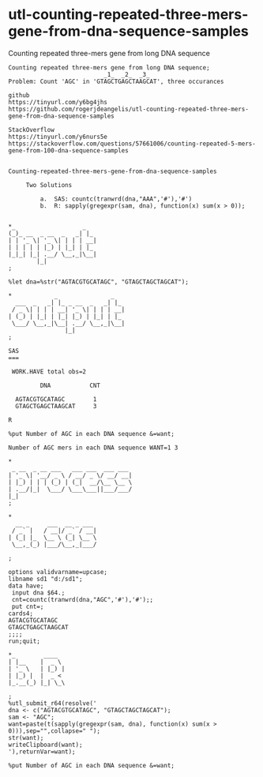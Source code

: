 # utl-counting-repeated-three-mers-gene-from-dna-sequence-samples
Counting repeated three-mers gene from long DNA sequence

    Counting repeated three-mers gene from long DNA sequence;                                                         
                               _1_  _2_  _3_                                                                          
    Problem: Count 'AGC' in 'GTAGCTGAGCTAAGCAT', three occurances                                                     
                                                                                                                      
    github                                                                                                            
    https://tinyurl.com/y6bg4jhs                                                                                      
    https://github.com/rogerjdeangelis/utl-counting-repeated-three-mers-gene-from-dna-sequence-samples                
                                                                                                                      
    StackOverflow                                                                                                     
    https://tinyurl.com/y6nurs5e                                                                                      
    https://stackoverflow.com/questions/57661006/counting-repeated-5-mers-gene-from-100-dna-sequence-samples          
                                                                                                                      
                                                                                                                      
    Counting-repeated-three-mers-gene-from-dna-sequence-samples                                                       
                                                                                                                      
         Two Solutions                                                                                                
                                                                                                                      
             a.  SAS: countc(tranwrd(dna,"AAA",'#'),'#')                                                              
             b.  R: sapply(gregexpr(sam, dna), function(x) sum(x > 0));                                               
                                                                                                                      
                                                                                                                      
    *_                   _                                                                                            
    (_)_ __  _ __  _   _| |_                                                                                          
    | | '_ \| '_ \| | | | __|                                                                                         
    | | | | | |_) | |_| | |_                                                                                          
    |_|_| |_| .__/ \__,_|\__|                                                                                         
            |_|                                                                                                       
    ;                                                                                                                 
                                                                                                                      
    %let dna=%str("AGTACGTGCATAGC", "GTAGCTAGCTAGCAT");                                                               
                                                                                                                      
    *            _               _                                                                                    
      ___  _   _| |_ _ __  _   _| |_                                                                                  
     / _ \| | | | __| '_ \| | | | __|                                                                                 
    | (_) | |_| | |_| |_) | |_| | |_                                                                                  
     \___/ \__,_|\__| .__/ \__,_|\__|                                                                                 
                    |_|                                                                                               
    ;                                                                                                                 
                                                                                                                      
    SAS                                                                                                               
    ===                                                                                                               
                                                                                                                      
     WORK.HAVE total obs=2                                                                                            
                                                                                                                      
             DNA           CNT                                                                                        
                                                                                                                      
      AGTACGTGCATAGC        1                                                                                         
      GTAGCTGAGCTAAGCAT     3                                                                                         
                                                                                                                      
    R                                                                                                                 
                                                                                                                      
    %put Number of AGC in each DNA sequence &=want;                                                                   
                                                                                                                      
    Number of AGC mers in each DNA sequence WANT=1 3                                                                  
                                                                                                                      
    *                                                                                                                 
     _ __  _ __ ___   ___ ___  ___ ___                                                                                
    | '_ \| '__/ _ \ / __/ _ \/ __/ __|                                                                               
    | |_) | | | (_) | (_|  __/\__ \__ \                                                                               
    | .__/|_|  \___/ \___\___||___/___/                                                                               
    |_|                                                                                                               
    ;                                                                                                                 
                                                                                                                      
    *                                                                                                                 
      __ _     ___  __ _ ___                                                                                          
     / _` |   / __|/ _` / __|                                                                                         
    | (_| |_  \__ \ (_| \__ \                                                                                         
     \__,_(_) |___/\__,_|___/                                                                                         
                                                                                                                      
    ;                                                                                                                 
                                                                                                                      
    options validvarname=upcase;                                                                                      
    libname sd1 "d:/sd1";                                                                                             
    data have;                                                                                                        
     input dna $64.;                                                                                                  
     cnt=countc(tranwrd(dna,"AGC",'#'),'#');;                                                                         
     put cnt=;                                                                                                        
    cards4;                                                                                                           
    AGTACGTGCATAGC                                                                                                    
    GTAGCTGAGCTAAGCAT                                                                                                 
    ;;;;                                                                                                              
    run;quit;                                                                                                         
                                                                                                                      
    *_        ____                                                                                                    
    | |__    |  _ \                                                                                                   
    | '_ \   | |_) |                                                                                                  
    | |_) |  |  _ <                                                                                                   
    |_.__(_) |_| \_\                                                                                                  
                                                                                                                      
    ;                                                                                                                 
    %utl_submit_r64(resolve('                                                                                         
    dna <- c("AGTACGTGCATAGC", "GTAGCTAGCTAGCAT");                                                                    
    sam <- "AGC";                                                                                                     
    want=paste(t(sapply(gregexpr(sam, dna), function(x) sum(x > 0))),sep="",collapse=" ");                            
    str(want);                                                                                                        
    writeClipboard(want);                                                                                             
    '),returnVar=want);                                                                                               
                                                                                                                      
    %put Number of AGC in each DNA sequence &=want;                                                                   
                                                                                                                      
                                                                                                                      
                                                                                                                      
                                                                                                                      
                                                                                                                      
